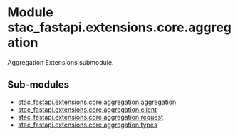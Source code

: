 # Module stac_fastapi.extensions.core.aggregation

Aggregation Extensions submodule.

## Sub-modules

* [stac_fastapi.extensions.core.aggregation.aggregation](aggregation.md)
* [stac_fastapi.extensions.core.aggregation.client](client.md)
* [stac_fastapi.extensions.core.aggregation.request](request.md)
* [stac_fastapi.extensions.core.aggregation.types](types.md)
